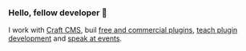 ### Hello, fellow developer 👋

I work with [Craft CMS](https://craftcms.com/), buil [free and commercial plugins](https://putyourlightson.com/plugins), [teach plugin development](https://putyourlightson.com/what-we-do#training) and [speak at events](https://craftcms.com/events/dot-all-2023/sessions/reactive-front-ends-with-sprig).
